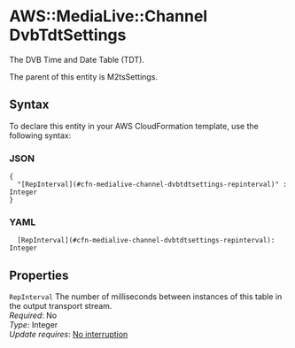 # AWS::MediaLive::Channel DvbTdtSettings<a name="aws-properties-medialive-channel-dvbtdtsettings"></a>

The DVB Time and Date Table \(TDT\)\.

The parent of this entity is M2tsSettings\.

## Syntax<a name="aws-properties-medialive-channel-dvbtdtsettings-syntax"></a>

To declare this entity in your AWS CloudFormation template, use the following syntax:

### JSON<a name="aws-properties-medialive-channel-dvbtdtsettings-syntax.json"></a>

```
{
  "[RepInterval](#cfn-medialive-channel-dvbtdtsettings-repinterval)" : Integer
}
```

### YAML<a name="aws-properties-medialive-channel-dvbtdtsettings-syntax.yaml"></a>

```
  [RepInterval](#cfn-medialive-channel-dvbtdtsettings-repinterval): Integer
```

## Properties<a name="aws-properties-medialive-channel-dvbtdtsettings-properties"></a>

`RepInterval`  <a name="cfn-medialive-channel-dvbtdtsettings-repinterval"></a>
The number of milliseconds between instances of this table in the output transport stream\.  
*Required*: No  
*Type*: Integer  
*Update requires*: [No interruption](https://docs.aws.amazon.com/AWSCloudFormation/latest/UserGuide/using-cfn-updating-stacks-update-behaviors.html#update-no-interrupt)